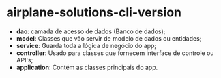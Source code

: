 # airplane-solutions-cli-version

- **dao**: camada de acesso de dados (Banco de dados);
- **model**: Classes que vão servir de modelo de dados ou entidades;
- **service**: Guarda toda a lógica de negócio do app;
- **controller**: Usado para classes que fornecem interface de controle ou API's;
- **application**: Contém as classes principais do app.
